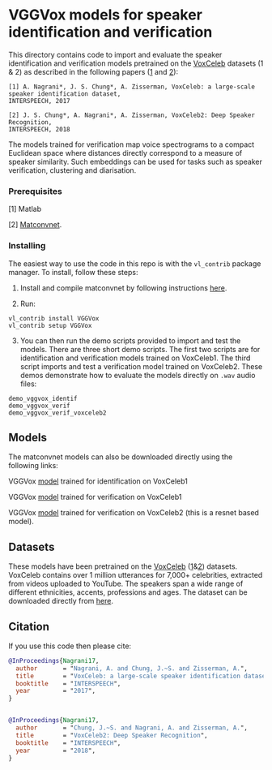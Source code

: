 # VGGVox models for speaker identification and verification

This directory contains code to import and evaluate the speaker identification and verification models pretrained on the [VoxCeleb](http://www.robots.ox.ac.uk/~vgg/data/voxceleb/) datasets (1 & 2) as described in the following papers ([1](http://www.robots.ox.ac.uk/~vgg/publications/2017/Nagrani17/nagrani17.pdf) and [2](http://www.robots.ox.ac.uk/~vgg/publications/2018/Chung18a/chung18a.pdf)):

``` 
[1] A. Nagrani*, J. S. Chung*, A. Zisserman, VoxCeleb: a large-scale speaker identification dataset, 
INTERSPEECH, 2017

[2] J. S. Chung*, A. Nagrani*, A. Zisserman, VoxCeleb2: Deep Speaker Recognition, 
INTERSPEECH, 2018

``` 
The models trained for verification map voice spectrograms to a compact Euclidean
space where distances directly correspond to a measure
of speaker similarity. Such embeddings can be used for tasks such as speaker verification, clustering and diarisation.

### Prerequisites

[1] Matlab 

[2] [Matconvnet](http://www.vlfeat.org/matconvnet/).


### Installing

The easiest way to use the code in this repo is with the `vl_contrib` package 
manager.  To install, follow these steps: 

1. Install and compile matconvnet by following instructions [here](http://www.vlfeat.org/matconvnet/install/). 

2. Run:

```
vl_contrib install VGGVox
vl_contrib setup VGGVox
```
3. You can then run the demo scripts provided to import and test the models. There are three short demo scripts. The first two scripts are for identification and verification models trained on VoxCeleb1. The third script imports and test a verification model trained on VoxCeleb2. These demos demonstrate how to evaluate the models directly on `.wav` audio files:

```
demo_vggvox_identif 
demo_vggvox_verif 
demo_vggvox_verif_voxceleb2
```
## Models 
The matconvnet models can also be downloaded directly using the following links: 

VGGVox [model](http://www.robots.ox.ac.uk/~vgg/data/voxceleb/models/vggvox_ident_net.mat) trained for identification on VoxCeleb1 

VGGVox [model](http://www.robots.ox.ac.uk/~vgg/data/voxceleb/models/vggvox_ver_net.mat) trained for verification on VoxCeleb1 

VGGVox [model](http://www.robots.ox.ac.uk/~vgg/data/voxceleb2/ver_net.mat) trained for verification on VoxCeleb2 (this is a resnet based model). 


## Datasets 
These models have been pretrained on the [VoxCeleb](http://www.robots.ox.ac.uk/~vgg/data/voxceleb/) ([1](http://www.robots.ox.ac.uk/~vgg/data/voxceleb/vox1.html)&[2](http://www.robots.ox.ac.uk/~vgg/data/voxceleb/vox2.html)) datasets. VoxCeleb contains over 1 million utterances for 7,000+ celebrities, extracted from videos uploaded to YouTube. The speakers span a wide range of different ethnicities, accents, professions and ages. The dataset can be downloaded directly from [here](http://www.robots.ox.ac.uk/~vgg/data/voxceleb/).

## Citation
If you use this code then please cite:

```bibtex
@InProceedings{Nagrani17,
  author       = "Nagrani, A. and Chung, J.~S. and Zisserman, A.",
  title        = "VoxCeleb: a large-scale speaker identification dataset",
  booktitle    = "INTERSPEECH",
  year         = "2017",
}


@InProceedings{Nagrani17,
  author       = "Chung, J.~S. and Nagrani, A. and Zisserman, A.",
  title        = "VoxCeleb2: Deep Speaker Recognition",
  booktitle    = "INTERSPEECH",
  year         = "2018",
}
```
